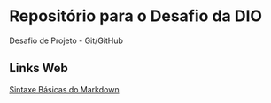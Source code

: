 # Repositório para o Desafio da DIO
Desafio de Projeto - Git/GitHub

## Links Web
[Sintaxe Básicas do Markdown](https://www.markdownguide.org/basic-syntax/)
